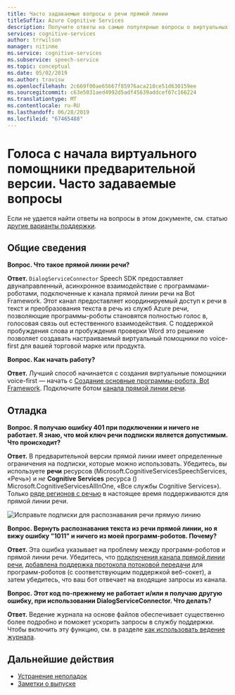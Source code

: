 ```yaml
---
title: Часто задаваемые вопросы о речи прямой линии
titleSuffix: Azure Cognitive Services
description: Получите ответы на самые популярные вопросы о виртуальных помощники voice-first с помощью канала прямой линии речи.
services: cognitive-services
author: trrwilson
manager: nitinme
ms.service: cognitive-services
ms.subservice: speech-service
ms.topic: conceptual
ms.date: 05/02/2019
ms.author: travisw
ms.openlocfilehash: 2c669f00ae65667f85976aca218ce51d630159ee
ms.sourcegitcommit: c63e5031aed4992d5adf45639addcef07c166224
ms.translationtype: MT
ms.contentlocale: ru-RU
ms.lasthandoff: 06/28/2019
ms.locfileid: "67465488"
---
```

# <a name="voice-first-virtual-assistants-preview-frequently-asked-questions"></a>Голоса с начала виртуального помощники предварительной версии. Часто задаваемые вопросы

Если не удается найти ответы на вопросы в этом документе, см. статью [другие варианты поддержки](support.md).

## <a name="general"></a>Общие сведения

**Вопрос. Что такое прямой линии речи?**

**Ответ.** `DialogServiceConnector` Speech SDK предоставляет двунаправленный, асинхронное взаимодействие с программами-роботами, подключенные к канала прямой линии речи на Bot Framework. Этот канал предоставляет координируемый доступ к речи в текст и преобразования текста в речь из служб Azure речи, позволяющие программы-роботы становятся полностью голос в, голосовая связь out естественного взаимодействия. С поддержкой пробуждения слова и пробуждения проверки Word это решение позволяет создавать настраиваемый виртуальный помощники по voice-first для вашей торговой марке или продукта.

**Вопрос. Как начать работу?**

**Ответ.** Лучший способ начинается с создания виртуальные помощники voice-first — начать с [Создание основные программы-робота, Bot Framework](https://docs.microsoft.com/azure/bot-service/bot-builder-tutorial-basic-deploy?view=azure-bot-service-4.0). Подключите ботом [канала прямой линии речи](https://docs.microsoft.com/azure/bot-service/bot-service-channel-connect-directlinespeech).

## <a name="debugging"></a>Отладка

**Вопрос. Я получаю ошибку 401 при подключении и ничего не работает. Я знаю, что мой ключ речи подписки является допустимым. Что происходит?**

**Ответ.** В предварительной версии прямой линии имеет определенные ограничения на подписки, которые можно использовать. Убедитесь, вы используете **речи** ресурсов (Microsoft.CognitiveServicesSpeechServices, «Речь») и *не* **Cognitive Services** ресурса () Microsoft.CognitiveServicesAllInOne, «Все службы Cognitive Services»). Только [ряде регионов с речью](regions.md#voice-first-virtual-assistants) в настоящее время поддерживаются для прямой линии речи.

![Исправьте подписки для распознавания речи прямую линию](media/voice-first-virtual-assistants/faq-supported-subscription.png "пример совместимых подписки речи")

**Вопрос. Вернуть распознавания текста из речи прямой линии, но я вижу ошибку "1011" и ничего из моей программ-роботов. Почему?**

**Ответ.** Эта ошибка указывает на проблему между программ-роботов и прямой линии речи. Убедитесь, что [подключения канала прямой линии речи](https://docs.microsoft.com/azure/bot-service/bot-service-channel-connect-directlinespeech), [добавлена поддержка протокола потоковой передачи](https://aka.ms/botframework/addstreamingprotocolsupport) для программ-роботов (с соответствующим поддержкой веб-сокет), а затем убедитесь, что ваш бот отвечает на входящие запросы из канала.

**Вопрос. Этот код по-прежнему не работает и/или я получаю другую ошибку, при использовании DialogServiceConnector. Что делать?**

**Ответ.** Ведение журнала на основе файлов обеспечивает существенно более подробно и поможет ускорить запросы в службу поддержки. Чтобы включить эту функцию, см. в разделе [как использовать ведение журнала](how-to-use-logging.md).

## <a name="next-steps"></a>Дальнейшие действия

* [Устранение неполадок](troubleshooting.md)
* [Заметки о выпуске](releasenotes.md)
